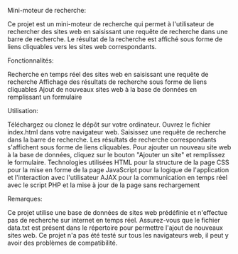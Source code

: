 Mini-moteur de recherche:

Ce projet est un mini-moteur de recherche qui permet à l'utilisateur de rechercher des sites web en saisissant une requête de recherche dans une barre de recherche. Le résultat de la recherche est affiché sous forme de liens cliquables vers les sites web correspondants.

Fonctionnalités:

Recherche en temps réel des sites web en saisissant une requête de recherche
Affichage des résultats de recherche sous forme de liens cliquables
Ajout de nouveaux sites web à la base de données en remplissant un formulaire

Utilisation:

Téléchargez ou clonez le dépôt sur votre ordinateur.
Ouvrez le fichier index.html dans votre navigateur web.
Saisissez une requête de recherche dans la barre de recherche.
Les résultats de recherche correspondants s'affichent sous forme de liens cliquables.
Pour ajouter un nouveau site web à la base de données, cliquez sur le bouton "Ajouter un site" et remplissez le formulaire.
Technologies utilisées
HTML pour la structure de la page
CSS pour la mise en forme de la page
JavaScript pour la logique de l'application et l'interaction avec l'utilisateur
AJAX pour la communication en temps réel avec le script PHP et la mise à jour de la page sans rechargement

Remarques:

Ce projet utilise une base de données de sites web prédéfinie et n'effectue pas de recherche sur internet en temps réel.
Assurez-vous que le fichier data.txt est présent dans le répertoire pour permettre l'ajout de nouveaux sites web.
Ce projet n'a pas été testé sur tous les navigateurs web, il peut y avoir des problèmes de compatibilité.
